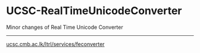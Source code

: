 # UCSC-RealTimeUnicodeConverter
Minor changes of Real Time Unicode Converter

_____________________________________

<a href="ucsc.cmb.ac.lk/ltrl/services/feconverter">ucsc.cmb.ac.lk/ltrl/services/feconverter</a>
